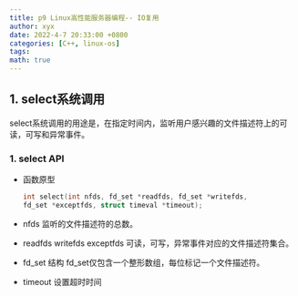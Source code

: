 ```yaml
---
title: p9 Linux高性能服务器编程-- IO复用
author: xyx
date: 2022-4-7 20:33:00 +0800
categories: [C++, linux-os]
tags: 
math: true
---
```


## 1. select系统调用

select系统调用的用途是，在指定时间内，监听用户感兴趣的文件描述符上的可读，可写和异常事件。

### 1. select API

- 函数原型

    ```c
    int select(int nfds, fd_set *readfds, fd_set *writefds,
    fd_set *exceptfds, struct timeval *timeout);
    ```

- nfds
    监听的文件描述符的总数。

- readfds writefds exceptfds
    可读，可写，异常事件对应的文件描述符集合。

- fd_set 结构
    fd_set仅包含一个整形数组，每位标记一个文件描述符。

- timeout
    设置超时时间

